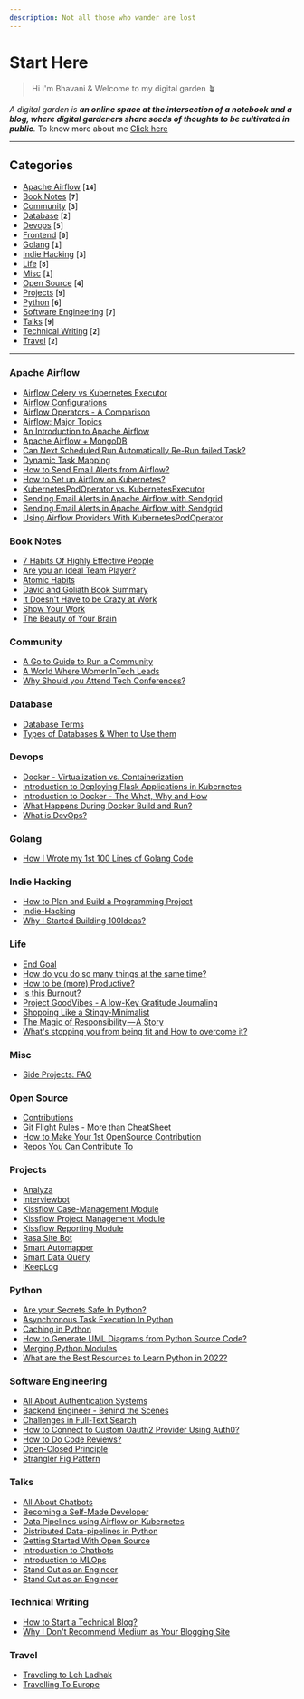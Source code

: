 ```yaml
---
description: Not all those who wander are lost
---
```


# Start Here

> Hi I'm Bhavani & Welcome to my digital garden 🪴

_A digital garden is **an online space at the intersection of a notebook and a blog, where digital gardeners share seeds of thoughts to be cultivated in public**._
To know more about me [Click here](start-here/about-me.md)

---

## Categories
* [Apache Airflow](#apache-airflow) [**`14`**]
* [Book Notes](#book-notes) [**`7`**]
* [Community](#community) [**`3`**]
* [Database](#database) [**`2`**]
* [Devops](#devops) [**`5`**]
* [Frontend](#frontend) [**`0`**]
* [Golang](#golang) [**`1`**]
* [Indie Hacking](#indie-hacking) [**`3`**]
* [Life](#life) [**`8`**]
* [Misc](#misc) [**`1`**]
* [Open Source](#open-source) [**`4`**]
* [Projects](#projects) [**`9`**]
* [Python](#python) [**`6`**]
* [Software Engineering](#software-engineering) [**`7`**]
* [Talks](#talks) [**`9`**]
* [Technical Writing](#technical-writing) [**`2`**]
* [Travel](#travel) [**`2`**]

---




### Apache Airflow

- [Airflow Celery vs Kubernetes Executor](/apache-airflow/airflow-celery-vs-kubernetes-executor.md)
- [Airflow Configurations](/apache-airflow/airflow-configurations.md)
- [Airflow Operators - A Comparison](/apache-airflow/airflow-operators-comparison.md)
- [Airflow: Major Topics](/apache-airflow/airflow-major-topics.md)
- [An Introduction to Apache Airflow](/apache-airflow/apache-airflow-introduction.md)
- [Apache Airflow + MongoDB](/apache-airflow/apache-airflow-+-mongodb.md)
- [Can Next Scheduled Run Automatically Re-Run failed Task?](/apache-airflow/can-next-scheduled-run-automatically-re-run-failed-task.md)
- [Dynamic Task Mapping](/apache-airflow/dynamic-task-mapping.md)
- [How to Send Email Alerts from Airflow?](/apache-airflow/sending-emails-from-airflow.md)
- [How to Set up Airflow on Kubernetes?](/apache-airflow/deploying-airflow-on-kubernetes.md)
- [KubernetesPodOperator vs. KubernetesExecutor](/apache-airflow/kubernetespodoperator-vs.-kubernetesexecutor.md)
- [Sending Email Alerts in Apache Airflow with Sendgrid](/apache-airflow/emails-alerts-airflow-with-sendgrid.md)
- [Sending Email Alerts in Apache Airflow with Sendgrid](/apache-airflow/sending-email-alerts-in-apache-airflow-with-sendgrid.md)
- [Using Airflow Providers With KubernetesPodOperator](/apache-airflow/using-airflow-providers-with-kubernetespodoperator.md)



### Book Notes

- [7 Habits Of Highly Effective People](/book-notes/seven-habits-book-summary.md)
- [Are you an Ideal Team Player?](/book-notes/the-ideal-team-player-book-review.md)
- [Atomic Habits](/book-notes/atomic-habits-book-summary.md)
- [David and Goliath Book Summary](/book-notes/david-and-Goliath-book-summary.md)
- [It Doesn't Have to be Crazy at Work](/book-notes/it-doesn't-have-to-be-crazy-at-work.md)
- [Show Your Work](/book-notes/show-your-work.md)
- [The Beauty of Your Brain](/book-notes/the-beauty-of-your-brain.md)



### Community

- [A Go to Guide to Run a Community](/community/go-to-guide-to-run-communities.md)
- [A World Where WomenInTech Leads](/community/a-world-where-women-in-tech-rules.md)
- [Why Should you Attend Tech Conferences?](/community/why-should-you-attend-tech-conferences.md)



### Database

- [Database Terms](/database/database-terms.md)
- [Types of Databases & When to Use them](/database/database-101.md)



### Devops

- [Docker - Virtualization vs. Containerization](/devops/docker-virtualization-vs-containerization.md)
- [Introduction to Deploying Flask Applications in Kubernetes](/devops/kubernetes-101-deploy-apps-in-kubernetes.md)
- [Introduction to Docker - The What, Why and How](/devops/docker-introduction.md)
- [What Happens During Docker Build and Run?](/devops/what-happens-during-docker-build-and-run.md)
- [What is DevOps?](/devops/what-is-devops.md)



### Golang

- [How I Wrote my 1st 100 Lines of Golang Code](/golang/learning-golang.md)



### Indie Hacking

- [How to Plan and Build a Programming Project](/indie-hacking/how-to-plan-and-build-a-programming-project.md)
- [Indie-Hacking](/indie-hacking/indie-hacking.md)
- [Why I Started Building 100Ideas?](/indie-hacking/why-i-started-building-100ideas.md)



### Life

- [End Goal](/life/how-to-set-goals.md)
- [How do you do so many things at the same time?](/life/how-do-you-do-so-many-things-at-the-same-time.md)
- [How to be (more) Productive?](/life/how-to-be-productive.md)
- [Is this Burnout?](/life/is-this-burnout.md)
- [Project GoodVibes - A low-Key Gratitude Journaling](/life/why-we-need-a-low-key-version-of-gratitude-journaling.md)
- [Shopping Like a Stingy-Minimalist](/life/shopping-like-a-minimalist.md)
- [The Magic of Responsibility — A Story](/life/the-magic-of-responsiblity.md)
- [What's stopping you from being fit and How to overcome it?](/life/5-reasons-why-you-should-start-your-fitness-routineasap.md)



### Misc

- [Side Projects: FAQ](/misc/side-projects-twitter-space.md)



### Open Source

- [Contributions](/open-source/contributions.md)
- [Git Flight Rules - More than CheatSheet](/open-source/git-flight-rules-more-than-cheatsheet.md)
- [How to Make Your 1st OpenSource Contribution](/open-source/how-to-make-your-1st-opensource-contribution.md)
- [Repos You Can Contribute To](/open-source/repos-you-can-contribute-to.md)



### Projects

- [Analyza](/projects/analyza.md)
- [Interviewbot](/projects/interviewbot.md)
- [Kissflow Case-Management Module](/projects/kissflow-case.md)
- [Kissflow Project Management Module](/projects/kissflow-projects.md)
- [Kissflow Reporting Module](/projects/kissflow-reports.md)
- [Rasa Site Bot](/projects/rasa-site-bot.md)
- [Smart Automapper](/projects/smart-automapper.md)
- [Smart Data Query](/projects/smart-data-query.md)
- [iKeepLog](/projects/ikeeplog.md)



### Python

- [Are your Secrets Safe In Python?](/python/secrets-as-python-file.md)
- [Asynchronous Task Execution In Python](/python/asynchronous-task-execution-in-python.md)
- [Caching in Python](/python/caching-in-python.md)
- [How to Generate UML Diagrams from Python Source Code?](/python/generate-uml-diagrams-from-python-code.md)
- [Merging Python Modules](/python/merge-python-module-script.md)
- [What are the Best Resources to Learn Python in 2022?](/python/what-are-the-best-resources-to-learn-python.md)



### Software Engineering

- [All About Authentication Systems](/software-engineering/authentication-in-python.md)
- [Backend Engineer - Behind the Scenes](/software-engineering/backend-engineer-behind-the-scenes.md)
- [Challenges in Full-Text Search](/software-engineering/challenges-in-full-text-search.md)
- [How to Connect to Custom Oauth2 Provider Using Auth0?](/software-engineering/custom-oauth2-with-auth0.md)
- [How to Do Code Reviews?](/software-engineering/how-to-do-code-reviews.md)
- [Open-Closed Principle](/software-engineering/open-closed-principle.md)
- [Strangler Fig Pattern](/software-engineering/strangler-fig-pattern.md)



### Talks

- [All About Chatbots](/talks/all-about-chatbots.md)
- [Becoming a Self-Made Developer](/talks/becoming-a-self-made-developer.md)
- [Data Pipelines using Airflow on Kubernetes](/talks/airflow-on-kubernetes-talk.md)
- [Distributed Data-pipelines in Python](/talks/distributed-data-pipelines-in-python.md)
- [Getting Started With Open Source](/talks/open-source.md)
- [Introduction to Chatbots](/talks/Introduction-to-chatbots.md)
- [Introduction to MLOps](/talks/introduction-to-mlops.md)
- [Stand Out as an Engineer](/talks/chatbots-multitenancy-and-custom-entities.md)
- [Stand Out as an Engineer](/talks/stand-out-as-an-engineer.md)



### Technical Writing

- [How to Start a Technical Blog?](/technical-writing/how-to-start-a-technical-blog.md)
- [Why I Don't Recommend Medium as Your Blogging Site](/technical-writing/why-i-dont-recommend-medium-as-your-blogging-site.md)



### Travel

- [Traveling to Leh Ladhak](/travel/traveling-to-leh-ladhak.md)
- [Travelling To Europe](/travel/travelling-to-europe.md)
